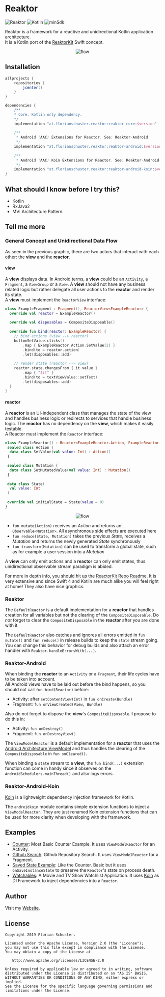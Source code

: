 # Reaktor

![Reaktor](https://img.shields.io/badge/Reaktor-1.0.12-red.svg)
 ![Kotlin](https://img.shields.io/badge/Language-Kotlin-orange.svg) ![minSdk](https://img.shields.io/badge/Android-minSdk%2014-green.svg)

Reaktor is a framework for a reactive and unidirectional Kotlin application architecture.  
It is a Kotlin port of the [ReaktorKit](https://github.com/ReactorKit/ReactorKit/) Swift concept.

<p align="center">
  <img alt="flow" src="https://github.com/floschu/Reaktor/blob/master/reactor_diagram.png">
</p>

## Installation

```groovy
allprojects {
    repositories {
        jcenter()
    }
}

dependencies {
    /**
    * Core. Kotlin only dependency.
    */
    implementation "at.florianschuster.reaktor:reaktor-core:$version"
    
    /**
     * Android (AAC) Extensions for Reactor. See: Reaktor-Android
     */
    implementation "at.florianschuster.reaktor:reaktor-android:$version"
    
    /**
     * Android (AAC) Koin Extensions for Reactor. See: Reaktor-Android-Koin
     */
    implementation "at.florianschuster.reaktor:reaktor-android-koin:$version"
}
```

## What should I know before I try this?

* Kotlin
* RxJava2
* MVI Architecture Pattern

## Tell me more

### General Concept and Unidirectional Data Flow

As seen in the previous graphic, there are two actors that interact with each other: the **view** and the **reactor**.

#### view

A **view** displays data. In Android terms, a **view** could be an `Activity`, a `Fragment`, a `ViewGroup` or a `View`. A **view** should not have any business related logic but rather delegate all user actions to the **reactor** and render its state.  
A **view** must implement the `ReactorView` interface:

```kotlin
class ExampleFragment : Fragment(), ReactorView<ExampleReactor> {
  override val reactor = ExampleReactor()
  
  override val disposables = CompositeDisposable()
  
  override fun bind(reactor: ExampleReactor) {
    // bind actions (view --> reactor)
    buttonSetValue.clicks()
        .map { ExampleReactor.Action.SetValue(2) }
        .bind(to = reactor.action)
        .let(disposables::add)
    
    // render state (reactor --> view)
    reactor.state.changesFrom { it.value }
        .map { "$it" }
        .bind(to = textViewValue::setText)
        .let(disposables::add)
  }
}
```

#### reactor

A **reactor** is an UI-independent class that manages the state of the view and handles business logic or redirects to services that handle business logic. The **reactor** has no dependency on the **view**, which makes it easily testable.  
A Reactor must implement the `Reactor` interface:

```kotlin
class ExampleReactor() : Reactor<ExampleReactor.Action, ExampleReactor.Mutation, ExampleReactor.State> {
 sealed class Action {
  data class SetValue(val value: Int) : Action()
 }
 
 sealed class Mutation {
  data class SetMutatedValue(val value: Int) : Mutation()
 }
 
 data class State(
  val value: Int
 )
 
 override val initialState = State(value = 0)
}
```

<p align="center">
  <img alt="flow" src="https://github.com/floschu/Reaktor/blob/master/reactor_diagram_full.png">
</p>

* `fun mutate(Action)` receives an *Action* and returns an `Observable<Mutation>`. All asynchronous side effects are executed here
* `fun reduce(State, Mutation)` takes the previous *State*, receives a *Mutation* and returns the newly generated *State* synchronously
* `fun transform(Mutation)` can be used to transform a global state, such as for example a user session into a *Mutation*

A **view** can only emit actions and a **reactor** can only emit states, thus unidirectional observable stream paradigm is abided.

For more in depth info, you should hit up the [ReactorKit Repo Readme](https://github.com/ReactorKit/ReactorKit/blob/master/README.md). It is very extensive and since Swift 4 and Kotlin are much alike you will feel right at home! They also have nice graphics.

### Reaktor

The `DefaultReactor` is a default implementation for a **reactor** that handles creation for all variables but not the clearing of the `CompositeDisposable`. Do *not* forget to clear the `CompositeDisposable` in the **reactor** after you are done with it.

The `DefaultReactor` also catches and ignores all errors emitted in `fun mutate()` and `fun reduce()` in release builds to keep the `state` stream going. You can change this behavior for debug builds and also attach an error handler with `Reaktor.handleErrorsWith(...)`.  

### Reaktor-Android

When binding the **reactor** to an `Activity` or a `Fragment`, their life cycles have to be taken into account.  
All Android views have to be laid out before the bind happens, so you should not call `fun bind(Reactor)` before:

* Activity: after `setContentView(Int)` in `fun onCreate(Bundle)`
* Fragment: `fun onViewCreated(View, Bundle)`

Also do not forget to dispose the **view**'s `CompositeDisposable`. I propose to do this in: 

* Activity: `fun onDestroy()`
* Fragment: `fun onDestroyView()`

The `ViewModelReactor` is a default implementation for a **reactor** that uses the [Android Architecture ViewModel](https://developer.android.com/topic/libraries/architecture/viewmodel) and thus handles the clearing of the `CompositeDisposable` in `fun onCleared()`.

When binding a `state` stream to a **view**, the `fun bind(...)` extension function can come in handy since it observes on the `AndroidSchedulers.mainThread()` and also logs errors.

### Reaktor-Android-Koin

[Koin](https://github.com/InsertKoinIO/koin) is a lightweight dependency injection framework for Kotlin.

The `androidkoin` module contains simple extension functions to inject a `ViewModelReactor`. They are just renamed Koin extension functions that can be used for more clarity when developing with the framework.

## Examples

* [Counter](https://github.com/floschu/Reaktor/tree/master/counterexample): Most Basic Counter Example. It uses `ViewModelReactor` for an Activity.
* [Github Search](https://github.com/floschu/Reaktor/tree/master/githubexample): Github Repository Search. It uses `ViewModelReactor` for a Fragment.
* [Saved State Example](https://github.com/floschu/Reaktor/tree/master/savedstateexample): Like the Counter. Basic but it uses `onSaveInstanceState` to preserve the `Reactor`'s state on process death.
* [Watchables](https://github.com/floschu/Watchables): A Movie and TV Show Watchlist Application. It uses [Koin](https://github.com/InsertKoinIO/koin) as DI Framework to inject dependencies into a `Reactor`.

## Author

Visit my [Website](https://florianschuster.at/).

## License

```
Copyright 2019 Florian Schuster.

Licensed under the Apache License, Version 2.0 (the "License");
you may not use this file except in compliance with the License.
You may obtain a copy of the License at

   http://www.apache.org/licenses/LICENSE-2.0

Unless required by applicable law or agreed to in writing, software
distributed under the License is distributed on an "AS IS" BASIS,
WITHOUT WARRANTIES OR CONDITIONS OF ANY KIND, either express or implied.
See the License for the specific language governing permissions and
limitations under the License.
```
